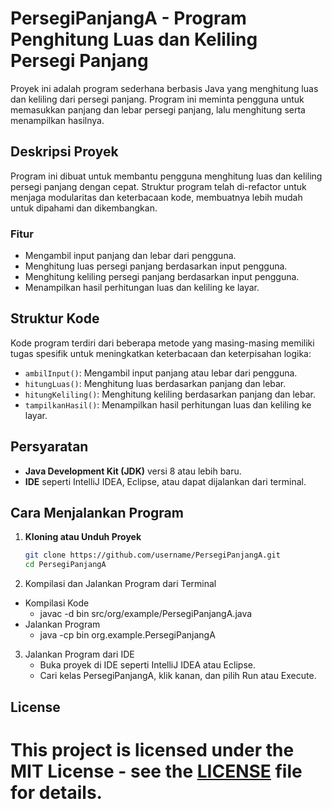 # PersegiPanjangA - Program Penghitung Luas dan Keliling Persegi Panjang

Proyek ini adalah program sederhana berbasis Java yang menghitung luas dan keliling dari persegi panjang. Program ini meminta pengguna untuk memasukkan panjang dan lebar persegi panjang, lalu menghitung serta menampilkan hasilnya.

## Deskripsi Proyek
Program ini dibuat untuk membantu pengguna menghitung luas dan keliling persegi panjang dengan cepat. Struktur program telah di-refactor untuk menjaga modularitas dan keterbacaan kode, membuatnya lebih mudah untuk dipahami dan dikembangkan.

### Fitur
- Mengambil input panjang dan lebar dari pengguna.
- Menghitung luas persegi panjang berdasarkan input pengguna.
- Menghitung keliling persegi panjang berdasarkan input pengguna.
- Menampilkan hasil perhitungan luas dan keliling ke layar.

## Struktur Kode
Kode program terdiri dari beberapa metode yang masing-masing memiliki tugas spesifik untuk meningkatkan keterbacaan dan keterpisahan logika:
- `ambilInput()`: Mengambil input panjang atau lebar dari pengguna.
- `hitungLuas()`: Menghitung luas berdasarkan panjang dan lebar.
- `hitungKeliling()`: Menghitung keliling berdasarkan panjang dan lebar.
- `tampilkanHasil()`: Menampilkan hasil perhitungan luas dan keliling ke layar.

## Persyaratan
- **Java Development Kit (JDK)** versi 8 atau lebih baru.
- **IDE** seperti IntelliJ IDEA, Eclipse, atau dapat dijalankan dari terminal.

## Cara Menjalankan Program

1. **Kloning atau Unduh Proyek**
   ```bash
   git clone https://github.com/username/PersegiPanjangA.git
   cd PersegiPanjangA
2. Kompilasi dan Jalankan Program dari Terminal
- Kompilasi Kode
   - javac -d bin src/org/example/PersegiPanjangA.java
- Jalankan Program
   - java -cp bin org.example.PersegiPanjangA
3. Jalankan Program dari IDE
   - Buka proyek di IDE seperti IntelliJ IDEA atau Eclipse.
   - Cari kelas PersegiPanjangA, klik kanan, dan pilih Run atau Execute.

## License
# This project is licensed under the MIT License - see the [LICENSE](LICENSE) file for details.
